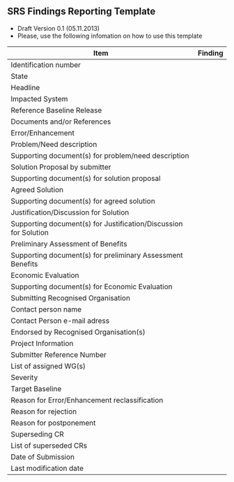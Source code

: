 ## SRS Findings Reporting Template
* Draft Version 0.1 (05.11.2013)
* Please, use the following infomation on how to use this template

| Item | Finding |
| ---- | ---- |
|Identification number| |
|State | |
|Headline | |
|Impacted System | |
|Reference Baseline Release | |
|Documents and/or References  | |
|Error/Enhancement | |
|Problem/Need description | |
|Supporting document(s) for problem/need description | |
|Solution Proposal by submitter | |
|Supporting document(s) for solution proposal | |
|Agreed Solution | |
|Supporting document(s) for agreed solution | |
|Justification/Discussion for Solution | |
|Supporting document(s) for Justification/Discussion for Solution
|Preliminary Assessment of Benefits | |
|Supporting document(s) for preliminary Assessment Benefits | |
|Economic Evaluation | |
|Supporting document(s) for Economic Evaluation  | |
|Submitting Recognised Organisation | |
|Contact person name | |
|Contact Person e-mail adress | |
|Endorsed by Recognised Organisation(s) | |
|Project Information | |
|Submitter Reference Number  | |
|List of assigned WG(s) | |
|Severity | |
|Target Baseline | |
|Reason for Error/Enhancement reclassification | |
|Reason for rejection | |
|Reason for postponement | |
|Superseding CR | |
|List of superseded CRs  | |
|Date of Submission | |
|Last modification date | |

